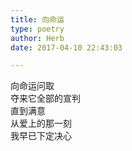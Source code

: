 ```yaml
---  
title: 向命运  
type: poetry  
author: Herb  
date: 2017-04-10 22:43:03  

---  
```

向命运问取  
夺来它全部的宣判  
直到满意  
从爱上的那一刻  
我早已下定决心